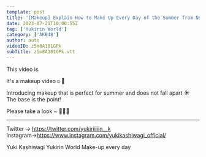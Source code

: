```yaml
---
template: post
title: '[Makeup] Explain How to Make Up Every Day of the Summer from No Makeup! !'
date: 2023-07-21T10:00:55Z
tag: ['Yukirin World']
category: ['AKB48']
author: auto 
videoID: z5m8A181GPk
subTitle: z5m8A181GPk.vtt
---
```

This video is

It's a makeup video☺️💄


Introducing makeup that is perfect for summer and does not fall apart ☀️
The base is the point!

Please take a look ~ 🐰🌻🍉

-------------------------------------------------- ------------------------------------

Twitter → https://twitter.com/yukiriiiiin__k
Instagram→https://www.instagram.com/yukikashiwagi_official/

Yuki Kashiwagi Yukirin World Make-up every day